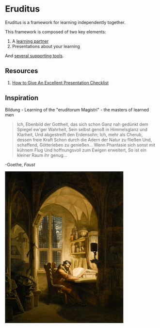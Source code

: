 # Eruditus

Eruditus is a framework for learning independently together.

This framework is composed of two key elements:

1. A [learning partner](glossary.md)
2. Presentations about your learning

And [several supporting tools](rules_and_definitions.md).

## Resources
1. [How to Give An Excellent Presentation Checklist](https://github.com/Henryvw/eruditus/blob/master/resources/how_to_give_a_presentation.md)

## Inspiration
Bildung - Learning of the "eruditorum Magistri" - the masters of learned men

>Ich, Ebenbild der Gottheit, das sich schon
>Ganz nah gedünkt dem Spiegel ew'ger Wahrheit,
>Sein selbst genoß in Himmelsglanz und Klarheit,
>Und abgestreift den Erdensohn;
>Ich, mehr als Cherub, dessen freie Kraft
>Schon durch die Adern der Natur zu fließen
>Und, schaffend, Götterleben zu genießen...
>Wenn Phantasie sich sonst mit kühnem Flug
>Und hoffnungsvoll zum Ewigen erweitert,
>So ist ein kleiner Raum ihr genug...

-Goethe, _Faust_

![Faust im Studierzimmer!](https://github.com/Henryvw/eruditus/blob/master/images/georg_friedrich.jpg?raw=true "Faust!")
